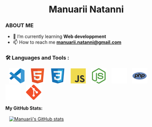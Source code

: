 <h1 align="center" >Manuarii Natanni</h1>

### ABOUT ME
- 🌱 I’m currently learning **Web developpment**
- 📫 How to reach me **manuarii.natanni@gmail.com**

### :hammer_and_wrench: Languages and Tools :

&nbsp;&nbsp;
![img_vscode](./images/vscode.svg)
&nbsp;&nbsp;
![img_html](./images/html.svg)
&nbsp;&nbsp;
![img_css](./images/css.svg)
&nbsp;&nbsp;
![img_javascript](./images/javascript.svg)
&nbsp;&nbsp;
![img_git](./images/nodejs.svg)
&nbsp;&nbsp;
![img_php](./images/express-js.svg)
&nbsp;&nbsp;
![img_php](./images/php.svg)
&nbsp;&nbsp;
![img_git](./images/mysql.svg)
&nbsp;&nbsp;
![img_git](./images/git.svg)
&nbsp;&nbsp;



<strong>My GitHub Stats:</strong><br><br>
&nbsp;&nbsp;
[![Manuarii's GitHub stats](http://github-readme-streak-stats.herokuapp.com?user=ntmanua&theme=dark&background=000000)](https://git.io/streak-stats)
